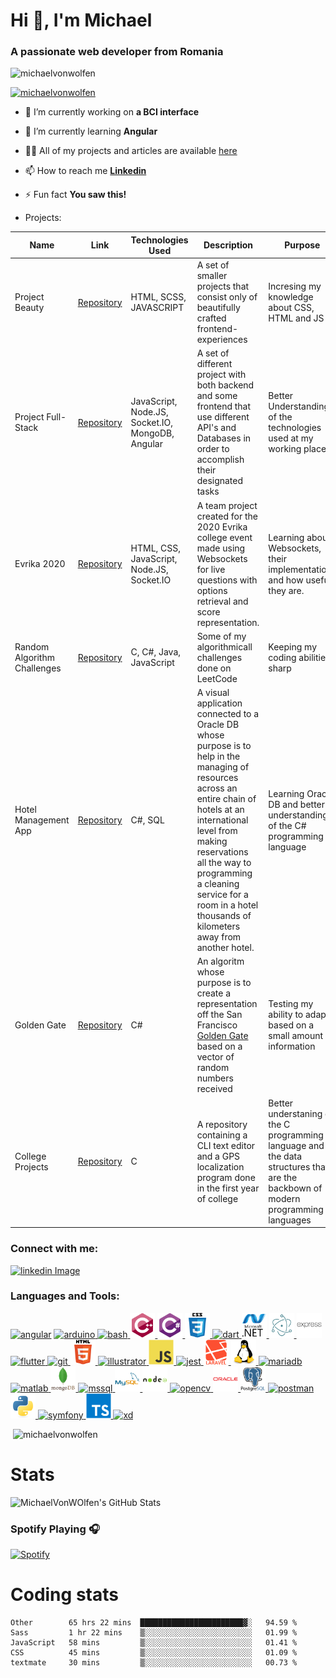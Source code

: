 <h1>Hi 👋, I'm Michael</h1>
<h3>A passionate web developer from Romania</h3>

<p> <img src="https://komarev.com/ghpvc/?username=michaelvonwolfen&label=Profile%20views&color=0e75b6&style=flat" alt="michaelvonwolfen" /> </p>

<p> <a href="https://github.com/ryo-ma/github-profile-trophy"><img src="https://github-profile-trophy.vercel.app/?username=michaelvonwolfen" alt="michaelvonwolfen" /></a> </p>

- 🔭 I’m currently working on **a BCI interface**

- 🌱 I’m currently learning **Angular**

- 👨‍💻 All of my projects and articles are available [here](http://mihaistoica.tech/)

- 📫 How to reach me **[Linkedin](https://linkedin.com/in/mihaistoica98)**

- ⚡ Fun fact **You saw this!**
- Projects:

| Name | Link | Technologies Used| Description|Purpose|
|------|------|--------------|------------|---|
| Project Beauty| [Repository](https://github.com/MichaelVonWolfen/Front-End-Projects) | HTML, SCSS, JAVASCRIPT|A set of smaller projects that consist only of beautifully crafted frontend-experiences|Incresing my knowledge about CSS, HTML and JS|
| Project Full-Stack| [Repository](https://github.com/MichaelVonWolfen/NodeJS_API)| JavaScript, Node.JS, Socket.IO, MongoDB, Angular| A set of different project with both backend and some frontend that use different API's and Databases in order to accomplish their designated tasks| Better Understanding of the technologies used at my working place.
|Evrika 2020|[Repository](https://github.com/MichaelVonWolfen/Evrika2020)|HTML, CSS, JavaScript, Node.JS, Socket.IO| A team project created for the 2020 Evrika college event made using Websockets for live questions with options retrieval and score representation. |Learning about Websockets, their implementations and how useful they are.| 
|Random Algorithm Challenges|[Repository](https://github.com/MichaelVonWolfen/Random-Algorithms-Challenges)|C, C#, Java, JavaScript| Some of my algorithmicall challenges done on LeetCode| Keeping my coding abilities sharp
|Hotel Management App|[Repository](https://github.com/MichaelVonWolfen/Hotel-Management)|C#, SQL| A visual application connected to a Oracle DB whose purpose is to help in the managing of resources across an entire chain of hotels at an international level from making reservations all the way to programming a cleaning service for a room in a hotel thousands of kilometers away from another hotel.|Learning Oracle DB and better understanding of the C# programming language|
|Golden Gate|[Repository](https://github.com/MichaelVonWolfen/Golden-Gate)| C# |An algoritm whose purpose is to create a representation off the San Francisco [Golden Gate](https://upload.wikimedia.org/wikipedia/commons/thumb/2/2a/Golden_Gate_Bridge_Dec_15_2015_by_D_Ramey_Logan.jpg/1000px-Golden_Gate_Bridge_Dec_15_2015_by_D_Ramey_Logan.jpg) based on a vector of random numbers received | Testing my ability to adapt based on a small amount of information |
|College Projects|[Repository](https://github.com/MichaelVonWolfen/College-Projects)|C| A repository containing a CLI text editor and a GPS localization program done in the first year of college| Better understaning of the C programming language and of the data structures that are the backbown of modern programming languages| 

<h3>Connect with me:</h3>
<p>
    <a href="https://linkedin.com/in/mihaistoica98" target="blank">
        <img src = "https://raw.githubusercontent.com/rahuldkjain/github-profile-readme-generator/master/src/images/icons/Social/linked-in-alt.svg" alt="linkedin Image" width="40" height="30"/>
    </a>
</p>

<h3>Languages and Tools:</h3>
<p>
  <a href="https://angular.io" target="_blank">
    <img src="https://angular.io/assets/images/logos/angular/angular.svg" alt="angular" width="40" height="40"/></a>
  <a href="https://www.arduino.cc/" target="_blank">
    <img src="https://cdn.worldvectorlogo.com/logos/arduino-1.svg" alt="arduino" width="40" height="40"/>
  </a>
  <a href="https://www.gnu.org/software/bash/" target="_blank">
    <img src="https://www.vectorlogo.zone/logos/gnu_bash/gnu_bash-icon.svg" alt="bash" width="40" height="40"/>
  </a>
  <a href="https://www.w3schools.com/cpp/" target="_blank">
    <img src="https://raw.githubusercontent.com/devicons/devicon/master/icons/cplusplus/cplusplus-original.svg" alt="cplusplus" width="40" height="40"/>
  </a>
  <a href="https://www.w3schools.com/cs/" target="_blank">
    <img src="https://raw.githubusercontent.com/devicons/devicon/master/icons/csharp/csharp-original.svg" alt="csharp" width="40" height="40"/>
  </a>
  <a href="https://www.w3schools.com/css/" target="_blank">
    <img src="https://raw.githubusercontent.com/devicons/devicon/master/icons/css3/css3-original-wordmark.svg" alt="css3" width="40" height="40"/>
  </a>
  <a href="https://dart.dev" target="_blank">
    <img src="https://www.vectorlogo.zone/logos/dartlang/dartlang-icon.svg" alt="dart" width="40" height="40"/>
  </a>
  <a href="https://dotnet.microsoft.com/" target="_blank">
    <img src="https://raw.githubusercontent.com/devicons/devicon/master/icons/dot-net/dot-net-original-wordmark.svg" alt="dotnet" width="40" height="40"/>
  </a>
  <a href="https://www.electronjs.org" target="_blank">
    <img src="https://raw.githubusercontent.com/devicons/devicon/master/icons/electron/electron-original.svg" alt="electron" width="40" height="40"/>
  </a>
  <a href="https://expressjs.com" target="_blank">
    <img src="https://raw.githubusercontent.com/devicons/devicon/master/icons/express/express-original-wordmark.svg" alt="express" width="40" height="40"/>
  </a>
  <a href="https://flutter.dev" target="_blank">
    <img src="https://www.vectorlogo.zone/logos/flutterio/flutterio-icon.svg" alt="flutter" width="40" height="40"/>
  </a>
  <a href="https://git-scm.com/" target="_blank">
    <img src="https://www.vectorlogo.zone/logos/git-scm/git-scm-icon.svg" alt="git" width="40" height="40"/>
  </a>
  <a href="https://www.w3.org/html/" target="_blank">
    <img src="https://raw.githubusercontent.com/devicons/devicon/master/icons/html5/html5-original-wordmark.svg" alt="html5" width="40" height="40"/>
  </a>
  <a href="https://www.adobe.com/in/products/illustrator.html" target="_blank">
    <img src="https://www.vectorlogo.zone/logos/adobe_illustrator/adobe_illustrator-icon.svg" alt="illustrator" width="40" height="40"/>
  </a>
  <a
    href="https://developer.mozilla.org/en-US/docs/Web/JavaScript"
    target="_blank"
  >
    <img src="https://raw.githubusercontent.com/devicons/devicon/master/icons/javascript/javascript-original.svg" alt="javascript" width="40" height="40"/>
  </a>
  <a href="https://jestjs.io" target="_blank">
    <img src="https://www.vectorlogo.zone/logos/jestjsio/jestjsio-icon.svg" alt="jest" width="40" height="40"/>
  </a>
  <a href="https://laravel.com/" target="_blank">
    <img src="https://raw.githubusercontent.com/devicons/devicon/master/icons/laravel/laravel-plain-wordmark.svg" alt="laravel" width="40" height="40"/>
  </a>
  <a href="https://www.linux.org/" target="_blank">
    <img src="https://raw.githubusercontent.com/devicons/devicon/master/icons/linux/linux-original.svg" alt="linux" width="40" height="40"/>
  </a>
  <a href="https://mariadb.org/" target="_blank">
    <img src="https://www.vectorlogo.zone/logos/mariadb/mariadb-icon.svg" alt="mariadb" width="40" height="40"/>
  </a>
  <a href="https://www.mathworks.com/" target="_blank">
    <img src="https://upload.wikimedia.org/wikipedia/commons/2/21/Matlab_Logo.png" alt="matlab" width="40" height="40"/>
  </a>
  <a href="https://www.mongodb.com/" target="_blank">
    <img src="https://raw.githubusercontent.com/devicons/devicon/master/icons/mongodb/mongodb-original-wordmark.svg" alt="mongodb" width="40" height="40"/>
  </a>
  <a href="https://www.microsoft.com/en-us/sql-server" target="_blank">
    <img src="https://www.svgrepo.com/show/303229/microsoft-sql-server-logo.svg" alt="mssql" width="40" height="40"/>
  </a>
  <a href="https://www.mysql.com/" target="_blank">
    <img src="https://raw.githubusercontent.com/devicons/devicon/master/icons/mysql/mysql-original-wordmark.svg" alt="mysql" width="40" height="40"/>
  </a>
  <a href="https://nodejs.org" target="_blank">
    <img src="https://raw.githubusercontent.com/devicons/devicon/master/icons/nodejs/nodejs-original-wordmark.svg" alt="nodejs" width="40" height="40"/>
  </a>
  <a href="https://opencv.org/" target="_blank">
    <img src="https://www.vectorlogo.zone/logos/opencv/opencv-icon.svg" alt="opencv" width="40" height="40"/>
  </a>
  <a href="https://www.oracle.com/" target="_blank">
    <img src="https://raw.githubusercontent.com/devicons/devicon/master/icons/oracle/oracle-original.svg" alt="oracle" width="40" height="40"/>
  </a>
  <a href="https://www.postgresql.org" target="_blank">
    <img src="https://raw.githubusercontent.com/devicons/devicon/master/icons/postgresql/postgresql-original-wordmark.svg" alt="postgresql" width="40" height="40"/>
  </a>
  <a href="https://postman.com" target="_blank">
    <img src="https://www.vectorlogo.zone/logos/getpostman/getpostman-icon.svg" alt="postman" width="40" height="40"/>
  </a>
  <a href="https://www.python.org" target="_blank">
    <img src="https://raw.githubusercontent.com/devicons/devicon/master/icons/python/python-original.svg" alt="python" width="40" height="40"/>
  </a>
  <a href="https://symfony.com" target="_blank">
    <img src="https://symfony.com/logos/symfony_black_03.svg" alt="symfony" width="40" height="40"/>
  </a>
  <a href="https://www.typescriptlang.org/" target="_blank">
    <img src="https://raw.githubusercontent.com/devicons/devicon/master/icons/typescript/typescript-original.svg" alt="typescript" width="40" height="40"/>
  </a>
  <a href="https://www.adobe.com/products/xd.html" target="_blank">
    <img src="https://cdn.worldvectorlogo.com/logos/adobe-xd.svg" alt="xd" width="40" height="40"/>
  </a>
</p>

<p>
  &nbsp;<img
    src="https://github-readme-stats.vercel.app/api?username=michaelvonwolfen&show_icons=true&locale=en"
    alt="michaelvonwolfen"
  />
</p>

# Stats

<img allign="center"
alt="MichaelVonWOlfen's GitHub Stats"
src="https://github-readme-stats-git-master.michaelvonwolfen.vercel.app/api?username=MichaelVonWolfen&show_icons=true&theme=onedark&count_private=true"
/>

### Spotify Playing 🎧

[![Spotify](https://my-spotify-widget.vercel.app/api/spotify)](https://open.spotify.com/user/mihai.stoica98)

# Coding stats

<!--START_SECTION:waka-->
```text
Other        65 hrs 22 mins  ███████████████████████▓░   94.59 % 
Sass         1 hr 22 mins    ▒░░░░░░░░░░░░░░░░░░░░░░░░   01.99 % 
JavaScript   58 mins         ▒░░░░░░░░░░░░░░░░░░░░░░░░   01.41 % 
CSS          45 mins         ▒░░░░░░░░░░░░░░░░░░░░░░░░   01.09 % 
textmate     30 mins         ▒░░░░░░░░░░░░░░░░░░░░░░░░   00.73 % 
```
<!--END_SECTION:waka-->
